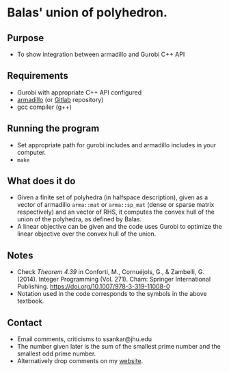 # Balas' union of polyhedron.

## Purpose
- To show integration between armadillo and Gurobi C++ API

## Requirements
- Gurobi with appropriate C++ API configured
- [armadillo](arma.sourceforge.net) (or [Gitlab](https://gitlab.com/conradsnicta/armadillo-code) repository)
- gcc compiler (g++) 

## Running the program
- Set appropriate path for gurobi includes and armadillo includes in your computer.
- `make`

## What does it do
- Given a finite set of polyhedra (in halfspace description), given as a vector of armadillo `arma::mat` or `arma::sp_mat` (dense or sparse matrix respectively) and an vector of RHS, it computes the convex hull of the union of the polyhedra, as defined by Balas.
- A linear objective can be given and the code uses Gurobi to optimize the linear objective over the convex hull of the union.

## Notes
- Check _Theorem 4.39_ in Conforti, M., Cornuéjols, G., & Zambelli, G. (2014). Integer Programming (Vol. 271). Cham: Springer International Publishing. https://doi.org/10.1007/978-3-319-11008-0
- Notation used in the code corresponds to the symbols in the above textbook.

## Contact
- Email comments, criticisms to ssankar<this number is given later>@jhu.edu
- The number given later is the sum of the smallest prime number and the smallest odd prime number.
- Alternatively drop comments on my [website](http://ssriram.weebly.com/).
